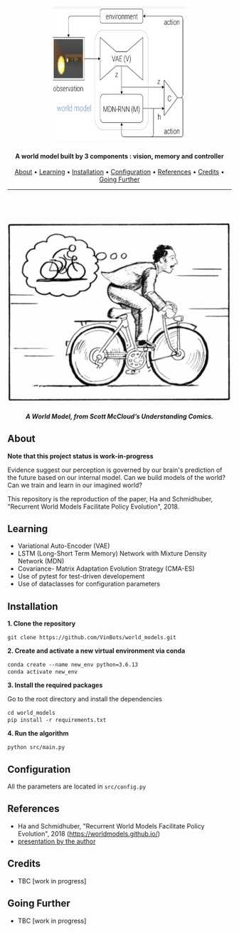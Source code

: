 

<h1 align="center">
  <br>
  <a href="https://github.com/VinBots/world_models"><img src="docs/assets/logo.jpg" width="300" height="300" alt="World Models"></a>
</h1>

<h4 align="center">A world model built by 3 components :  vision, memory and controller </h4>
<p align="center">
  <a href="#about">About</a> •
  <a href="#learning">Learning</a> •
  <a href="#installation">Installation</a> •
  <a href="#configuration">Configuration</a> •
  <a href="#references">References</a> •
  <a href="#credits">Credits</a> •
  <a href="#going-further">Going Further</a>
</p>

---

<h1 align="center">
  <br>
  <a href="https://github.com/VinBots/world_models"><img src="docs/assets/world_model_comic.jpeg" width="600" alt="world_models"></a>
</h1>
<h5 align="center">A World Model, from Scott McCloud’s Understanding Comics.</h2>

## About

**Note that this project status is work-in-progress**

Evidence suggest our perception is governed by our brain's prediction of the future based on our internal model. Can we build models of the world? Can we train and learn in our imagined world?

This repository is the reproduction of the paper, Ha and Schmidhuber, "Recurrent World Models Facilitate Policy Evolution", 2018.

## Learning
* Variational Auto-Encoder (VAE)
* LSTM (Long-Short Term Memory) Network with Mixture Density Network (MDN)
* Covariance- Matrix Adaptation Evolution Strategy (CMA-ES)
* Use of pytest for test-driven developement
* Use of dataclasses for configuration parameters

## Installation

**1. Clone the repository**

```
git clone https://github.com/VinBots/world_models.git
```

**2. Create and activate a new virtual environment via conda**

```
conda create --name new_env python=3.6.13
conda activate new_env
```

**3. Install the required packages**

Go to the root directory and install the dependencies
```
cd world_models
pip install -r requirements.txt
```
**4. Run the algorithm**
```
python src/main.py
```

## Configuration

All the parameters are located in `src/config.py`

## References

* Ha and Schmidhuber, "Recurrent World Models Facilitate Policy Evolution", 2018 (https://worldmodels.github.io/)
* [presentation by the author](https://www.youtube.com/watch?v=HzA8LRqhujk) 


## Credits

* TBC [work in progress]


## Going Further

* TBC [work in progress]